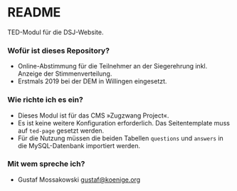 # README #

TED-Modul für die DSJ-Website.

### Wofür ist dieses Repository? ###

* Online-Abstimmung für die Teilnehmer an der Siegerehrung inkl. Anzeige der Stimmenverteilung.
* Erstmals 2019 bei der DEM in Willingen eingesetzt.

### Wie richte ich es ein? ###

* Dieses Modul ist für das CMS »Zugzwang Project«.
* Es ist keine weitere Konfiguration erforderlich. Das Seitentemplate muss auf `ted-page` gesetzt werden.
* Für die Nutzung müssen die beiden Tabellen `questions` und `answers` in die MySQL-Datenbank importiert werden.

### Mit wem spreche ich? ###

* Gustaf Mossakowski <gustaf@koenige.org>
